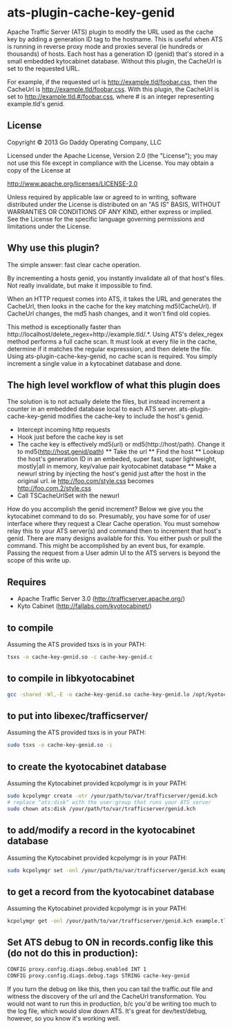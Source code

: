 ats-plugin-cache-key-genid
==========================

Apache Traffic Server (ATS) plugin to modify the URL used as the cache key by adding a generation ID tag to the hostname.
This is useful when ATS is running in reverse proxy mode and proxies several (ie hundreds or thousands) of hosts.
Each host has a generation ID (genid) that's stored in a small embedded kytocabinet database.
Without this plugin, the CacheUrl is set to the requested URL.  

For example, if the requested url is  http://example.tld/foobar.css, then the CacheUrl is http://example.tld/foobar.css.
With this plugin, the CacheUrl is set to http://example.tld.#/foobar.css, where # is an integer representing example.tld's genid.

## License

Copyright &copy; 2013 Go Daddy Operating Company, LLC 

Licensed under the Apache License, Version 2.0 (the "License");
you may not use this file except in compliance with the License.
You may obtain a copy of the License at

http://www.apache.org/licenses/LICENSE-2.0

Unless required by applicable law or agreed to in writing, software
distributed under the License is distributed on an "AS IS" BASIS,
WITHOUT WARRANTIES OR CONDITIONS OF ANY KIND, either express or implied.
See the License for the specific language governing permissions and
limitations under the License.


## Why use this plugin?

The simple answer:  fast clear cache operation.  

By incrementing a hosts genid, you instantly invalidate all of that host's files.  Not really invalidate, but make it impossible to find.

When an HTTP request comes into ATS, it takes the URL and generates the CacheUrl, then looks in the cache for the key matching md5(CacheUrl).
If CacheUrl changes, the md5 hash changes, and it won't find old copies.

This method is exceptionally faster than http://localhost/delete_regex=http://example\.tld/.*.  Using ATS's delex_regex method performs a full cache scan. 
It must look at every file in the cache, determine if it matches the regular expresssion, and then delete the file.  Using ats-plugin-cache-key-genid, no cache
scan is required.  You simply increment a single value in a kytocabinet database and done.

## The high level workflow of what this plugin does

The solution is to not actually delete the files, but instead increment a counter in an embedded database local to each ATS server. 
ats-plugin-cache-key-genid modifies the cache-key to include the host's genid.

* Intercept incoming http requests
* Hook just before the cache key is set
* The cache key is effectively md5(url) or md5(http://host/path). Change it to md5(http://host.genid/path)
** Take the url
** Find the host
** Lookup the host's generation ID in an embeded, super fast, super lightweight, mostly|all in memory, key/value pair kyotocabinet database
** Make a newurl string by injecting the host's genid just after the host in the original url. ie http://foo.com/style.css becomes http://foo.com.2/style.css
* Call TSCacheUrlSet with the newurl

How do you accomplish the genid increment?  Below we give you the kytocabinet command to do so.  Presumably, you have some for of user interface where they request 
a Clear Cache operation.  You must somehow relay this to your ATS server(s) and command then to increment that host's genid.  There are many designs available for this.
You either push or pull the command.  This might be accomplished by an event bus, for example.  Passing the request from a User admin UI to the ATS servers is beyond 
the scope of this write up.

## Requires

* Apache Traffic Server 3.0 (http://trafficserver.apache.org/)
* Kyto Cabinet (http://fallabs.com/kyotocabinet/)

## to compile
Assuming the ATS provided tsxs is in your PATH:
```bash
tsxs -o cache-key-genid.so -c cache-key-genid.c
```

## to compile in libkyotocabinet
```bash
gcc -shared -Wl,-E -o cache-key-genid.so cache-key-genid.lo /opt/kyotocabinet/lib/libkyotocabinet.a
```

## to put into libexec/trafficserver/
Assuming the ATS provided tsxs is in your PATH:
```bash
sudo tsxs -o cache-key-genid.so -i
```

## to create the kyotocabinet database
Assuming the Kytocabinet provided kcpolymgr is in your PATH:
```bash
sudo kcpolymgr create -otr /your/path/to/var/trafficserver/genid.kch
# replace "ats:disk" with the user:group that runs your ATS server
sudo chown ats:disk /your/path/to/var/trafficserver/genid.kch
```

## to add/modify a record in the kyotocabinet database
Assuming the Kytocabinet provided kcpolymgr is in your PATH:
```bash
sudo kcpolymgr set -onl /your/path/to/var/trafficserver/genid.kch example.tld 5
```

## to get a record from the kyotocabinet database
Assuming the Kytocabinet provided kcpolymgr is in your PATH:
```bash
kcpolymgr get -onl /your/path/to/var/trafficserver/genid.kch example.tld 2>/dev/null
```

## Set ATS debug to ON in records.config like this (do not do this in production):
```bash
CONFIG proxy.config.diags.debug.enabled INT 1
CONFIG proxy.config.diags.debug.tags STRING cache-key-genid
```

If you turn the debug on like this, then you can tail the traffic.out file and witness the discovery of the url and the CacheUrl transformation.
You would not want to run this in production, b/c you'd be writing too much to the log file, which would slow down ATS.
It's great for dev/test/debug, however, so you know it's working well.



